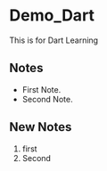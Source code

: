 # Demo_Dart
This is for Dart Learning

## Notes
* First Note.
* Second Note.

## New Notes
1. first
2. Second